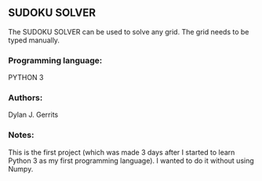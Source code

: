 ## SUDOKU SOLVER  
The SUDOKU SOLVER can be used to solve any grid.
The grid needs to be typed manually.

### Programming language:
PYTHON 3

### Authors:  
Dylan J. Gerrits

### Notes:  
This is the first project (which was made 3 days after I started to learn Python 3 as my first programming language). I wanted to do it without using Numpy.
